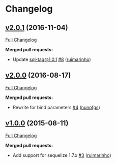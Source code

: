 # Changelog

## [v2.0.1](https://github.com/seegno/sequelize-sql-tag/tree/v2.0.1) (2016-11-04)
[Full Changelog](https://github.com/seegno/sequelize-sql-tag/compare/v2.0.0...v2.0.1)

**Merged pull requests:**

- Update sql-tag@1.0.1 [\#8](https://github.com/seegno/sequelize-sql-tag/pull/8) ([ruimarinho](https://github.com/ruimarinho))

## [v2.0.0](https://github.com/seegno/sequelize-sql-tag/tree/v2.0.0) (2016-08-17)
[Full Changelog](https://github.com/seegno/sequelize-sql-tag/compare/v1.0.0...v2.0.0)

**Merged pull requests:**

- Rewrite for bind parameters [\#4](https://github.com/seegno/sequelize-sql-tag/pull/4) ([nunofgs](https://github.com/nunofgs))

## [v1.0.0](https://github.com/seegno/sequelize-sql-tag/tree/v1.0.0) (2015-08-11)
[Full Changelog](https://github.com/seegno/sequelize-sql-tag/compare/v0.0.1...v1.0.0)

**Merged pull requests:**

- Add support for sequelize 1.7.x [\#3](https://github.com/seegno/sequelize-sql-tag/pull/3) ([ruimarinho](https://github.com/ruimarinho))

